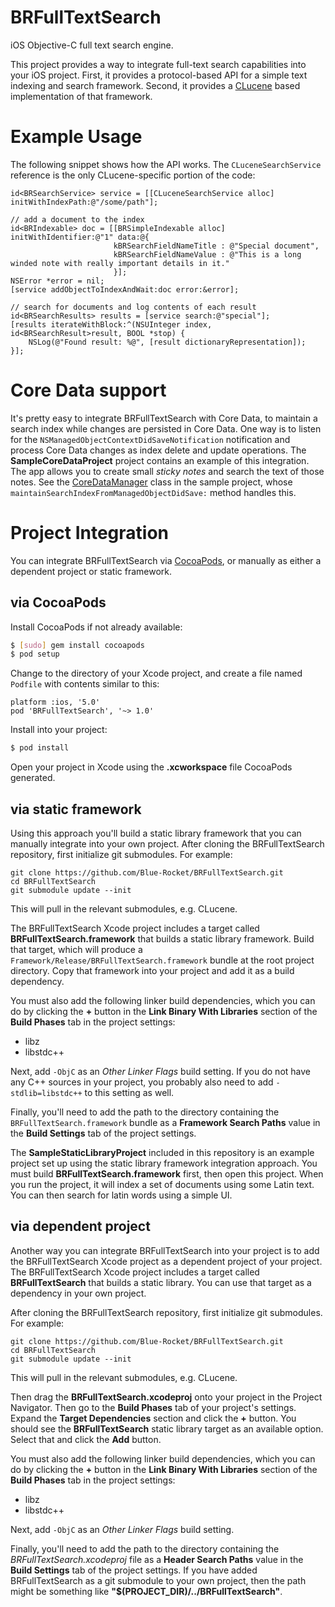 # BRFullTextSearch

iOS Objective-C full text search engine.

This project provides a way to integrate full-text search capabilities into your iOS
project. First, it provides a protocol-based API for a simple text indexing and
search framework. Second, it provides a [CLucene](http://clucene.sourceforge.net/)
based implementation of that framework.

# Example Usage

The following snippet shows how the API works. The `CLuceneSearchService` reference
is the only CLucene-specific portion of the code:

```objc
id<BRSearchService> service = [[CLuceneSearchService alloc] initWithIndexPath:@"/some/path"];

// add a document to the index
id<BRIndexable> doc = [[BRSimpleIndexable alloc] initWithIdentifier:@"1" data:@{
					   kBRSearchFieldNameTitle : @"Special document",
					   kBRSearchFieldNameValue : @"This is a long winded note with really important details in it."
					   }];
NSError *error = nil;
[service addObjectToIndexAndWait:doc error:&error];

// search for documents and log contents of each result
id<BRSearchResults> results = [service search:@"special"];
[results iterateWithBlock:^(NSUInteger index, id<BRSearchResult>result, BOOL *stop) {
	NSLog(@"Found result: %@", [result dictionaryRepresentation]);
}];
```

# Core Data support

It's pretty easy to integrate BRFullTextSearch with Core Data, to maintain a search
index while changes are persisted in Core Data. One way is to listen for the
`NSManagedObjectContextDidSaveNotification` notification and process Core Data
changes as index delete and update operations. The **SampleCoreDataProject** project
contains an example of this integration. The app allows you to create small _sticky
notes_ and search the text of those notes. See the
[CoreDataManager](https://github.com/Blue-Rocket/BRFullTextSearch/blob/master/SampleCoreDataProject/SampleCoreDataProject/CoreDataManager.m) class in the sample
project, whose `maintainSearchIndexFromManagedObjectDidSave:` method handles this.

# Project Integration

You can integrate BRFullTextSearch via [CocoaPods](http://cocoapods.org/), or
manually as either a dependent project or static framework.

## via CocoaPods

Install CocoaPods if not already available:

```bash
$ [sudo] gem install cocoapods
$ pod setup
```

Change to the directory of your Xcode project, and create a file named `Podfile` with
contents similar to this:

	platform :ios, '5.0' 
	pod 'BRFullTextSearch', '~> 1.0'

Install into your project:

``` bash
$ pod install
```
Open your project in Xcode using the **.xcworkspace** file CocoaPods generated.

## via static framework

Using this approach you'll build a static library framework that you can manually
integrate into your own project. After cloning the BRFullTextSearch repository,
first initialize git submodules. For example:

	git clone https://github.com/Blue-Rocket/BRFullTextSearch.git
	cd BRFullTextSearch
	git submodule update --init
	
This will pull in the relevant submodules, e.g. CLucene.

The BRFullTextSearch Xcode project includes a target called
**BRFullTextSearch.framework** that builds a static library framework. Build that
target, which will produce a `Framework/Release/BRFullTextSearch.framework` bundle at
the root project directory. Copy that framework into your project and add it as a
build dependency.

You must also add the following linker build dependencies, which you can do by
clicking the **+** button in the **Link Binary With Libraries** section of the
**Build Phases** tab in the project settings:

 * libz
 * libstdc++

Next, add `-ObjC` as an *Other Linker Flags* build setting. If you do not have any
C++ sources in your project, you probably also need to add `-stdlib=libstdc++` to
this setting as well.

Finally, you'll need to add the path to the directory containing the
`BRFullTextSearch.framework` bundle as a **Framework Search Paths** value in the
**Build Settings** tab of the project settings.

The **SampleStaticLibraryProject** included in this repository is an example project
set up using the static library framework integration approach. You must build
**BRFullTextSearch.framework** first, then open this project. When you run the
project, it will index a set of documents using some Latin text. You can then search
for latin words using a simple UI.

## via dependent project

Another way you can integrate BRFullTextSearch into your project is to add the
BRFullTextSearch Xcode project as a dependent project of your project. The
BRFullTextSearch Xcode project includes a target called **BRFullTextSearch** that
builds a static library. You can use that target as a dependency in your own project.

After cloning the BRFullTextSearch repository, first initialize git submodules. For
example:

	git clone https://github.com/Blue-Rocket/BRFullTextSearch.git
	cd BRFullTextSearch
	git submodule update --init
	
This will pull in the relevant submodules, e.g. CLucene.

Then drag the **BRFullTextSearch.xcodeproj** onto your project in the Project
Navigator. Then go to the **Build Phases** tab of your project's settings. Expand the
**Target Dependencies** section and click the **+** button. You should see the
**BRFullTextSearch** static library target as an available option. Select that and
click the **Add** button.

You must also add the following linker build dependencies, which you can do by
clicking the **+** button in the **Link Binary With Libraries** section of the
**Build Phases** tab in the project settings:

 * libz
 * libstdc++

Next, add `-ObjC` as an *Other Linker Flags* build setting.

Finally, you'll need to add the path to the directory containing the
*BRFullTextSearch.xcodeproj* file as a **Header Search Paths** value in the **Build
Settings** tab of the project settings. If you have added BRFullTextSearch as a git
submodule to your own project, then the path might be something like
**"$(PROJECT_DIR)/../BRFullTextSearch"**.
